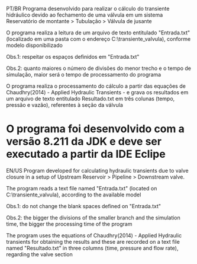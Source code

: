 PT/BR
Programa desenvolvido para realizar o cálculo do transiente hidráulico devido ao fechamento de uma válvula em um sistema Reservatório de montante > Tubulação > Válvula de jusante

O programa realiza a leitura de um arquivo de texto entitulado "Entrada.txt" (localizado em uma pasta com o endereço C:\transiente_valvula), conforme modelo disponibilizado

Obs.1: respeitar os espaços definidos em "Entrada.txt"

Obs.2: quanto maiores o número de divisões do menor trecho e o tempo de simulação, maior será o tempo de processamento do programa

O programa realiza o processamento do cálculo a partir das equações de Chaudhry(2014) - Applied Hydraulic Transients - e grava os resultados em um arquivo de texto entitulado Resultado.txt em três colunas (tempo, pressão e vazão), referentes à seção da válvula

O programa foi desenvolvido com a versão 8.211 da JDK e deve ser executado a partir da IDE Eclipe
================================================================================================================================================
EN/US
Program developed for calculating hydraulic transients due to valve closure in a setup of Upstream Reservoir > Pipeline > Downstream valve.

The program reads a text file named "Entrada.txt" (located on C:\transiente_valvula), according to the available model

Obs.1: do not change the blank spaces defined on "Entrada.txt"

Obs.2: the bigger the divisions of the smaller branch and the simulation time, the bigger the processing time of the program

The program uses the equations of Chaudhry(2014) - Applied Hydraulic transients for obtaining the results and these are recorded on a text file named "Resultado.txt" in three columns (time, pressure and flow rate), regarding the valve section